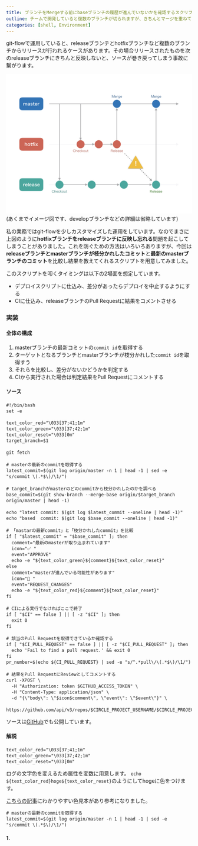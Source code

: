 ```yaml
---
title: ブランチをMergeする前にbaseブランチの履歴が進んでいないかを確認するスクリプトを書いた
outline: チームで開発していると復数のブランチが切られますが、きちんとマージを重ねていかないとリリース事故などのトラブルに繋がり兼ねません。それを少しでも防ぐためのスクリプトを書いて運用している話を書きました。
categories: [shell, Environment]
---
```


git-flowで運用していると、releaseブランチとhotfixブランチなど複数のブランチからリリースが行われるケースがあります。その場合リリースされたものを次のreleaseブランチにきちんと反映しないと、ソースが巻き戻ってしまう事故に繋がります。

![flow図](/assets/2018-06-15-1-main.jpg)
(あくまでイメージ図です、developブランチなどの詳細は省略しています)

私の業務ではgit-flowを少しカスタマイズした運用をしています。なのでまさに上図のように**hotfixブランチをreleaseブランチに反映し忘れる**問題を起こしてしまうことがありました。これを防ぐための方法はいろいろありますが、今回は**releaseブランチとmasterブランチが枝分かれしたコミット**と**最新のmasterブランチのコミット**を比較し結果を教えてくれるスクリプトを用意してみました。

このスクリプトを叩くタイミングは以下の2場面を想定しています。

- デプロイスクリプトに仕込み、差分があったらデプロイを中止するようにする
- CIに仕込み、releaseブランチのPull Requestに結果をコメントさせる

### 実装

#### 全体の構成

1. masterブランチの最新コミットの`commit id`を取得する
2. ターゲットとなるブランチとmasterブランチが枝分かれした`commit id`を取得すう
3. それらを比較し、差分がないかどうかを判定する
4. CIから実行された場合は判定結果をPull Requestにコメントする

#### ソース


```shell
#!/bin/bash
set -e

text_color_red="\033[37;41;1m"
text_color_green="\033[37;42;1m"
text_color_reset="\033[0m"
target_branch=$1

git fetch

# masterの最新のcommitを取得する
latest_commit=$(git log origin/master -n 1 | head -1 | sed -e "s/commit \(.*$\)/\1/")

# target_branchがmasterのどのcommitから枝分かれしたのかを調べる
base_commit=$(git show-branch --merge-base origin/$target_branch origin/master | head -1)

echo "latest commit: $(git log $latest_commit --oneline | head -1)"
echo "based  commit: $(git log $base_commit --oneline | head -1)"

# 「mastarの最新commit」と「枝分かれしたcommit」を比較
if [ "$latest_commit" = "$base_commit" ]; then
  comment="最新のmasterが取り込まれています"
  icon="✅ "
  event="APPROVE"
  echo -e "${text_color_green}${comment}${text_color_reset}"
else
  comment="masterが進んでいる可能性があります"
  icon="🚫 "
  event="REQUEST_CHANGES"
  echo -e "${text_color_red}${comment}${text_color_reset}"
fi

# CIによる実行でなければここで終了
if [ "$CI" == false ] || [ -z "$CI" ]; then
  exit 0
fi

# 該当のPull Requestを取得できているか確認する
if [ "$CI_PULL_REQUEST" == false ] || [ -z "$CI_PULL_REQUEST" ]; then
  echo 'Fail to find a pull request.' && exit 0
fi
pr_number=$(echo ${CI_PULL_REQUEST} | sed -e "s/^.*pull\/\(.*$\)/\1/")

# 結果をPull RequestにReviewとしてコメントする
curl -XPOST \
  -H "Authorization: token $GITHUB_ACCESS_TOKEN" \
  -H "Content-Type: application/json" \
  -d "{\"body\": \"$icon$comment\", \"event\": \"$event\"}" \
 https://github.com/api/v3/repos/$CIRCLE_PROJECT_USERNAME/$CIRCLE_PROJECT_REPONAME/pulls/$pr_number/reviews
```

ソースは[GitHub](https://github.com/aloerina01/check-master-history)でも公開しています。

#### 解説

```shell
text_color_red="\033[37;41;1m"
text_color_green="\033[37;42;1m"
text_color_reset="\033[0m"
```

ログの文字色を変えるため属性を変数に用意します。
`echo ${text_color_red}hoge${text_color_reset}`のようにしてhogeに色をつけます。

[こちらの記事](https://qiita.com/dojineko/items/49aa30018bb721b0b4a9)にわかりやすい色見本があり参考になりました。

```shell
# masterの最新のcommitを取得する
latest_commit=$(git log origin/master -n 1 | head -1 | sed -e "s/commit \(.*$\)/\1/")
```


#### 1.

